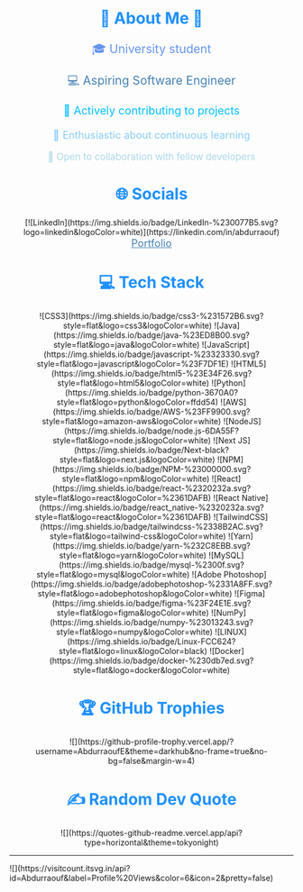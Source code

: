 <h2 align="center" style="font-size: 2em; font-weight: bold; color: #1E90FF;">🌟 About Me 🌟</h2>

<p align="center" style="font-size: 1.5em; color: #6495ED;">🎓 University student</p>

<p align="center" style="font-size: 1.5em; color: #4682B4;">💻 Aspiring Software Engineer</p>

<p align="center" style="font-size: 1.4em; color: #00BFFF;">🚀 Actively contributing to projects</p>

<p align="center" style="font-size: 1.3em; color: #87CEFA;">🌱 Enthusiastic about continuous learning</p>

<p align="center" style="font-size: 1.2em; color: #ADD8E6;">🤝 Open to collaboration with fellow developers</p>

<h2 align="center" style="font-size: 2em; font-weight: bold; color: #1E90FF;">🌐 Socials</h2>
<p align="center">
  [![LinkedIn](https://img.shields.io/badge/LinkedIn-%230077B5.svg?logo=linkedin&logoColor=white)](https://linkedin.com/in/abdurraouf) <br>
  <a href="https://www.abdurraouf.dev/" style="font-size: 1.3em; color: #4682B4;">Portfolio</a>
</p>

<h2 align="center" style="font-size: 2em; font-weight: bold; color: #1E90FF;">💻 Tech Stack</h2>
<p align="center">
  ![CSS3](https://img.shields.io/badge/css3-%231572B6.svg?style=flat&logo=css3&logoColor=white) 
  ![Java](https://img.shields.io/badge/java-%23ED8B00.svg?style=flat&logo=java&logoColor=white) 
  ![JavaScript](https://img.shields.io/badge/javascript-%23323330.svg?style=flat&logo=javascript&logoColor=%23F7DF1E) 
  ![HTML5](https://img.shields.io/badge/html5-%23E34F26.svg?style=flat&logo=html5&logoColor=white) 
  ![Python](https://img.shields.io/badge/python-3670A0?style=flat&logo=python&logoColor=ffdd54) 
  ![AWS](https://img.shields.io/badge/AWS-%23FF9900.svg?style=flat&logo=amazon-aws&logoColor=white) 
  ![NodeJS](https://img.shields.io/badge/node.js-6DA55F?style=flat&logo=node.js&logoColor=white) 
  ![Next JS](https://img.shields.io/badge/Next-black?style=flat&logo=next.js&logoColor=white) 
  ![NPM](https://img.shields.io/badge/NPM-%23000000.svg?style=flat&logo=npm&logoColor=white) 
  ![React](https://img.shields.io/badge/react-%2320232a.svg?style=flat&logo=react&logoColor=%2361DAFB) 
  ![React Native](https://img.shields.io/badge/react_native-%2320232a.svg?style=flat&logo=react&logoColor=%2361DAFB) 
  ![TailwindCSS](https://img.shields.io/badge/tailwindcss-%2338B2AC.svg?style=flat&logo=tailwind-css&logoColor=white) 
  ![Yarn](https://img.shields.io/badge/yarn-%232C8EBB.svg?style=flat&logo=yarn&logoColor=white) 
  ![MySQL](https://img.shields.io/badge/mysql-%2300f.svg?style=flat&logo=mysql&logoColor=white) 
  ![Adobe Photoshop](https://img.shields.io/badge/adobephotoshop-%2331A8FF.svg?style=flat&logo=adobephotoshop&logoColor=white) 
  ![Figma](https://img.shields.io/badge/figma-%23F24E1E.svg?style=flat&logo=figma&logoColor=white) 
  ![NumPy](https://img.shields.io/badge/numpy-%23013243.svg?style=flat&logo=numpy&logoColor=white) 
  ![LINUX](https://img.shields.io/badge/Linux-FCC624?style=flat&logo=linux&logoColor=black) 
  ![Docker](https://img.shields.io/badge/docker-%230db7ed.svg?style=flat&logo=docker&logoColor=white)
</p>

<h2 align="center" style="font-size: 2em; font-weight: bold; color: #1E90FF;">🏆 GitHub Trophies</h2>
<p align="center">
  ![](https://github-profile-trophy.vercel.app/?username=AbdurraoufE&theme=darkhub&no-frame=true&no-bg=false&margin-w=4)
</p>

<h2 align="center" style="font-size: 2em; font-weight: bold; color: #1E90FF;">✍️ Random Dev Quote</h2>
<p align="center">
  ![](https://quotes-github-readme.vercel.app/api?type=horizontal&theme=tokyonight)
</p>

<p align="center">
  <hr>
  ![](https://visitcount.itsvg.in/api?id=Abdurraouf&label=Profile%20Views&color=6&icon=2&pretty=false)
</p>
